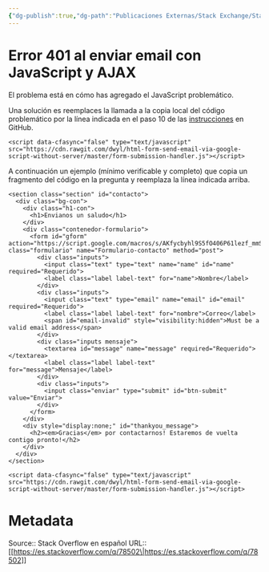 ```yaml
---
{"dg-publish":true,"dg-path":"Publicaciones Externas/Stack Exchange/Stack Overflow en español/es.stackoverflow.com-78502.md","permalink":"/publicaciones-externas/stack-exchange/stack-overflow-en-espanol/es-stackoverflow-com-78502/","title":"Error 401 al enviar email con JavaScript y AJAX","hide":true,"noteIcon":"default","created":"2024-04-03T12:49:10.727-06:00","updated":"2024-04-05T16:43:51.229-06:00"}
---
```


# Error 401 al enviar email con JavaScript y AJAX

El problema está en cómo has agregado el JavaScript problemático.

Una solución es reemplaces la llamada a la copia local del código problemático por la línea indicada en el paso 10 de las [instrucciones][1] en GitHub.

    <script data-cfasync="false" type="text/javascript"
    src="https://cdn.rawgit.com/dwyl/html-form-send-email-via-google-script-without-server/master/form-submission-handler.js"></script>

A continuación un ejemplo (mínimo verificable y completo) que copia un fragmento del código en la pregunta y reemplaza la línea indicada arriba.
<!-- begin snippet: js hide: false console: true babel: false -->

<!-- language: lang-html -->

    <section class="section" id="contacto">
      <div class="bg-con">
        <div class="h1-con">
          <h1>Envianos un saludo</h1>
        </div>
        <div class="contenedor-formulario">
          <form id="gform" action="https://script.google.com/macros/s/AKfycbyhl9S5fO406P61lezf_mmSh5Oq5s_SeZw1a6tMnHIlP3xkgw0/exec" class="formulario" name="Formulario-contacto" method="post">
            <div class="inputs">
              <input class="text" type="text" name="name" id="name" required="Requerido">
              <label class="label label-text" for="name">Nombre</label>
            </div>
            <div class="inputs">
              <input class="text" type="email" name="email" id="email" required="Requerido">
              <label class="label label-text" for="nombre">Correo</label>
              <span id="email-invalid" style="visibility:hidden">Must be a valid email address</span>
            </div>
            <div class="inputs mensaje">
              <textarea id="message" name="message" required="Requerido"></textarea>
              <label class="label label-text" for="message">Mensaje</label>
            </div>
            <div class="inputs">
              <input class="enviar" type="submit" id="btn-submit" value="Enviar">
            </div>
          </form>
        </div>
        <div style="display:none;" id="thankyou_message">
          <h2><em>Gracias</em> por contactarnos! Estaremos de vuelta contigo pronto!</h2>
        </div>
      </div>
    </section>

    <script data-cfasync="false" type="text/javascript"
    src="https://cdn.rawgit.com/dwyl/html-form-send-email-via-google-script-without-server/master/form-submission-handler.js"></script>

<!-- end snippet -->


  [1]: https://github.com/dwyl/html-form-send-email-via-google-script-without-server

# Metadata
Source:: Stack Overflow en español
URL:: [[https://es.stackoverflow.com/q/78502\|https://es.stackoverflow.com/q/78502]]

